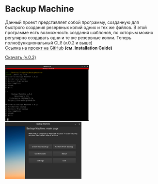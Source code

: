 <script async defer src="https://buttons.github.io/buttons.js">
</script>

# Backup Machine
Данный проект представляет собой программу, созданную для быстрого создания резервных копий одних и тех же файлов. В этой программе есть возможность создания шаблонов, по которым можно регулярно создавать одни и те же резервные копии. Теперь полнофункциональный CLI! (v.0.2 и выше)<br>
<a href="https://github.com/thm-unix/BackupMachine" target="_blank">Ссылка на проект на GitHub</a> <b>(см. Installation Guide)</b><br>

<a class="github-button" href="https://github.com/thm-unix/BackupMachine/archive/HEAD.zip" data-icon="octicon-download" data-size="large" aria-label="Download thm-unix/BackupMachine on GitHub">Скачать (v.0.2)</a><br><br>
<img src="cli.png" width="55%" height="55%"><br>
<img src="dark.png" width="50%" height="50%">

